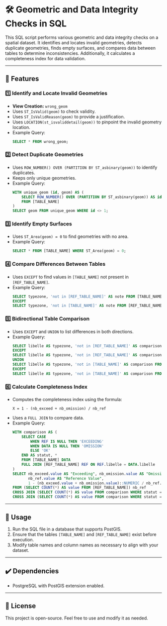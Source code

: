 # 🛠️ Geometric and Data Integrity Checks in SQL

This SQL script performs various geometric and data integrity checks on a spatial dataset. It identifies and locates invalid geometries, detects duplicate geometries, finds empty surfaces, and compares data between tables to determine inconsistencies. Additionally, it calculates a completeness index for data validation.

---

## 📌 Features

### 1️⃣ Identify and Locate Invalid Geometries

- **View Creation:** `wrong_geom`
- Uses `ST_IsValid(geom)` to check validity.
- Uses `ST_IsValidReason(geom)` to provide a justification.
- Uses `LOCATION(st_isvaliddetail(geom))` to pinpoint the invalid geometry location.
- Example Query:
  ```sql
  SELECT * FROM wrong_geom;
  ```

### 2️⃣ Detect Duplicate Geometries

- Uses `ROW_NUMBER() OVER (PARTITION BY ST_asbinary(geom))` to identify duplicates.
- Keeps only unique geometries.
- Example Query:
  ```sql
  WITH unique_geom (id, geom) AS (
      SELECT ROW_NUMBER() OVER (PARTITION BY ST_asbinary(geom)) AS id, geom
      FROM [TABLE_NAME]
  )
  SELECT geom FROM unique_geom WHERE id <> 1;
  ```

### 3️⃣ Identify Empty Surfaces

- Uses `ST_Area(geom) = 0` to find geometries with no area.
- Example Query:
  ```sql
  SELECT * FROM [TABLE_NAME] WHERE ST_Area(geom) = 0;
  ```

### 4️⃣ Compare Differences Between Tables

- Uses `EXCEPT` to find values in `[TABLE_NAME]` not present in `[REF_TABLE_NAME]`.
- Example Query:
  ```sql
  SELECT typezone, 'not in [REF_TABLE_NAME]' AS note FROM [TABLE_NAME]
  EXCEPT
  SELECT typezone, 'not in [TABLE_NAME]' AS note FROM [REF_TABLE_NAME];
  ```

### 5️⃣ Bidirectional Table Comparison

- Uses `EXCEPT` and `UNION` to list differences in both directions.
- Example Query:
  ```sql
  SELECT libelle AS typezone, 'not in [REF_TABLE_NAME]' AS comparison FROM [TABLE_NAME]
  EXCEPT
  SELECT libelle AS typezone, 'not in [REF_TABLE_NAME]' AS comparison FROM [REF_TABLE_NAME]
  UNION
  SELECT libelle AS typezone, 'not in [TABLE_NAME]' AS comparison FROM [REF_TABLE_NAME]
  EXCEPT
  SELECT libelle AS typezone, 'not in [TABLE_NAME]' AS comparison FROM [TABLE_NAME];
  ```

### 6️⃣ Calculate Completeness Index

- Computes the completeness index using the formula:
  ```
  X = 1 - (nb_exceed + nb_omission) / nb_ref
  ```
- Uses a `FULL JOIN` to compare data.
- Example Query:
  ```sql
  WITH comparison AS (
      SELECT CASE
          WHEN REF IS NULL THEN 'EXCEEDING'
          WHEN DATA IS NULL THEN 'OMISSION'
          ELSE 'OK'
      END AS statut, *
      FROM [TABLE_NAME] DATA
      FULL JOIN [REF_TABLE_NAME] REF ON REF.libelle = DATA.libelle
  )
  SELECT nb_exceed.value AS "Exceeding", nb_omission.value AS "Omission",
         nb_ref.value AS "Reference Value",
         1 - (nb_exceed.value + nb_omission.value)::NUMERIC / nb_ref.value AS "Completeness Index"
  FROM (SELECT COUNT(*) AS value FROM [REF_TABLE_NAME]) nb_ref
  CROSS JOIN (SELECT COUNT(*) AS value FROM comparison WHERE statut = 'EXCEEDING') AS nb_exceed
  CROSS JOIN (SELECT COUNT(*) AS value FROM comparison WHERE statut = 'OMISSION') AS nb_omission;
  ```

---

## 🔑 Usage

1. Run the SQL file in a database that supports PostGIS.
2. Ensure that the tables `[TABLE_NAME]` and `[REF_TABLE_NAME]` exist before execution.
3. Modify table names and column names as necessary to align with your dataset.

---

## ✔️ Dependencies

- PostgreSQL with PostGIS extension enabled.

---

## 🐝 License

This project is open-source. Feel free to use and modify it as needed.

